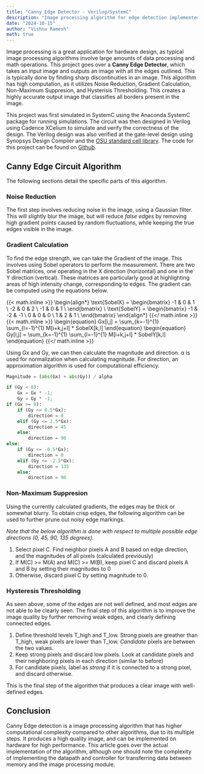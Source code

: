 ```yaml
---
title: "Canny Edge Detector - Verilog/SystemC"
description: "Image processing algorithm for edge detection implemented in both SystemC and Verilog, with SRAM and UART supplementary"
date: "2024-10-15"
author: "Vishnu Ramesh"
math: true
---
```


Image processing is a great application for hardware design, as typical image processing algorithms involve large amounts of data processing and math operations. This project goes over a **Canny Edge Detector**, which takes an input image and outputs an image with all the edges outlined. This is typically done by finding sharp discontinuities in an image. This algorithm has high computation, as it utilizes Noise Reduction, Gradient Calculation, Non-Maximum Suppresion, and Hysterisis Thresholding. This creates a highly accurate output image that classifies all borders present in the image.

This project was first simulated in SystemC using the Anaconda SystemC package for running simulations. The circuit was then designed in Verilog using Cadence XCelium to simulate and verify the correctness of the design. The Verilog design was also verified at the gate-level design using Synopsys Design Compiler and the [OSU standard cell library](https://www.vlsitechnology.org/html/libraries04.html). The code for this project can be found on [Github](https://github.com/vishnuvardhanRamesh/Edge-Detector).

## Canny Edge Circuit Algorithm
The following sections detail the specific parts of this algorithm.

### Noise Reduction
The first step involves reducing noise in the image, using a Gaussian filter. This will slightly blur the image, but will reduce *false edges* by removing high gradient points caused by random fluctuations, while keeping the true edges visible in the image. 

### Gradient Calculation

To find the edge strength, we can take the Gradient of the image. This involves using Sobel operators to perform the measurement. There are two Sobel matrices, one operating in the X direction (horizontal) and one in the Y direction (vertical). These matrices are particularly good at highlighting areas of high intensity change, corresponding to edges. The gradient can be computed using the equations below.


{{< math.inline >}}
\begin{align*}
\text{SobelX} = \begin{bmatrix}
-1 & 0 & 1 \\
-2 & 0 & 2 \\
-1 & 0 & 1 \\
\end{bmatrix} \\
\text{SobelY} = \begin{bmatrix}
-1 & -2 & -1 \\
0 & 0 & 0 \\
1 & 2 & 1 \\
\end{bmatrix}
\end{align*}
{{</ math.inline >}}
{{< math.inline >}}
\begin{equation}
    Gx[i,j] = \sum_{k=-1}^{1} \sum_{l=-1}^{1} M[i+k,j+l] * SobelX[k,l]
\end{equation}
\begin{equation}
    Gy[i,j] = \sum_{k=-1}^{1} \sum_{l=-1}^{1} M[i+k,j+l] * SobelY[k,l]
\end{equation}
{{</ math.inline >}}

Using Gx and Gy, we can then calculate the magnitude and direction. &alpha; is used for normalization when calculating magnitude. For direction, an approximation algorithm is used for computational efficiency.

```python
Magnitude = (abs(Gx) + abs(Gy)) / alpha

if (Gy < 0):
    Gx = Gx * -1;
    Gy = Gy * -1;
if (Gx >= 0):
    if (Gy <= 0.5*Gx):
        direction = 0
    elif (Gy <= 2.5*Gx):
        direction = 45
    else:
        direction = 90
else:
    if (Gy <= -0.5*Gx):
        direction = 0
    elif (Gy <= -2.5*Gx):
        direction = 135
    else:
        direction = 90  
```



### Non-Maximum Suppresion

Using the currently calculated gradients, the edges may be thick or somewhat blurry. To obtain crisp edges, the following algorithm can be used to further prune out noisy edge markings.

*Note that the below algorithm is done with respect to multiple possible edge directions (0, 45, 90, 135 degrees).*

1. Select pixel C. Find neighbor pixels A and B based on edge direction, and the magnitudes of all pixels (calculated previously)
2. If M(C) >= M(A) and M(C) >= M(B), keep pixel C and discard pixels A and B by setting their magnitudes to 0
3. Otherwise, discard pixel C by setting magnitude to 0.

### Hysteresis Thresholding

As seen above, some of the edges are not well defined, and most edges are not able to be clearly seen. The final step of this algorithm is to improve the image quality by further removing weak edges, and clearly defining connected edges.

1. Define threshold levels T_high and T_low. Strong pixels are greather than T_high, weak pixels are lower than T_low. *Candidate* pixels are between the two values.
2. Keep strong pixels and discard low pixels. Look at candidate pixels and their neighboring pixels in each direction (similar to before)
3. For candidate pixels, label as *strong* if it is connected to a strong pixel, and discard otherwise.

This is the final step of the algorithm that produces a clear image with well-defined edges.

## Conclusion

Canny Edge detection is a image processing algorithm that has higher computational complexity compared to other algorithms, due to its multiple steps. It produces a high quality image, and can be implemented on hardware for high performance. This article goes over the actual implementation of the algorithm, although one should note the complexity of implementing the datapath and controller for transferring data between memory and the image processing module. 


